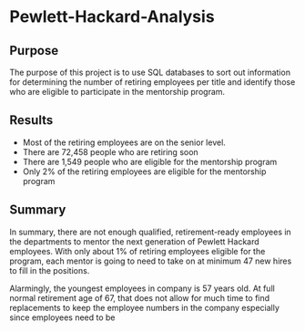 # Pewlett-Hackard-Analysis

## Purpose
The purpose of this project is to use SQL databases to sort out information for determining the number of retiring employees per title and identify those who are eligible to participate in the mentorship program.

## Results
- Most of the retiring employees are on the senior level. 
- There are 72,458 people who are retiring soon   
- There are 1,549 people who are eligible for the mentorship program 
- Only 2% of the retiring employees are eligible for the mentorship program 

## Summary

In summary, there are not enough qualified, retirement-ready employees in the departments to mentor the next generation of Pewlett Hackard employees. With only about 1% of retiring employees eligible for the program, each mentor is going to need to take on at minimum 47 new hires to fill in the positions. 

Alarmingly, the youngest employees in company is 57 years old. At full normal retirement age of 67, that does not allow for much time to find replacements to keep the employee numbers in the company especially since employees need to be

